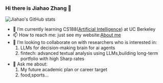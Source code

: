 ### Hi there is Jiahao Zhang 👋

<!--
**JiahaoZhang-Public/JiahaoZhang-Public** is a ✨ _special_ ✨ repository because its `README.md` (this file) appears on your GitHub profile.


-->
![Jiahao's GitHub stats](https://github-readme-stats.vercel.app/api?username=JiahaoZhang-Public)
- 🌱 I’m currently learning CS188([Artificial Intelligence](https://inst.eecs.berkeley.edu/~cs188/sp24/)) at UC Berkeley
- 📫 How to reach me: just see my website:[About me](https://jiahaozhang-public.github.io/)
- 👯 I’m looking to collaborate on with researchers who is interested in:
  1. LLMs for decision-making brain for ai agents
  2. fintech: advanced textual analysis using LLMs,building long-term portfolio with high Sharp rates
- 💬 Ask me about:
  1. My future academic plan or career target
  2. food,sports...
